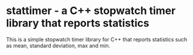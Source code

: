 # stattimer - a C++ stopwatch timer library that reports statistics

This is a simple stopwatch timer library for C++ that reports statistics such as mean, standard deviation, max and min.


